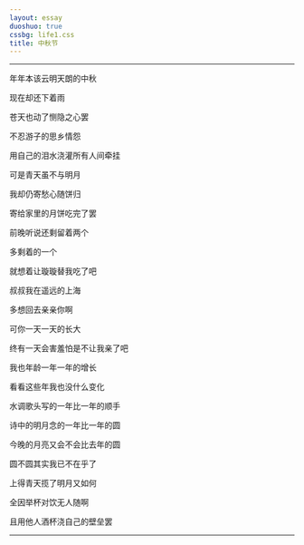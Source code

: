 ```yaml
---
layout: essay
duoshuo: true
cssbg: life1.css
title: 中秋节
---
```


----------

年年本该云明天朗的中秋

现在却还下着雨

苍天也动了恻隐之心罢

不忍游子的思乡情怨

用自己的泪水浇灌所有人间牵挂

可是青天虽不与明月

我却仍寄愁心随饼归

>>


寄给家里的月饼吃完了罢

前晚听说还剩留着两个

多剩着的一个

就想着让璇璇替我吃了吧

叔叔我在遥远的上海

多想回去亲亲你啊

可你一天一天的长大

终有一天会害羞怕是不让我亲了吧


>>


我也年龄一年一年的增长

看看这些年我也没什么变化

水调歌头写的一年比一年的顺手

诗中的明月念的一年比一年的圆

今晚的月亮又会不会比去年的圆

圆不圆其实我已不在乎了

上得青天揽了明月又如何

全因举杯对饮无人随啊

且用他人酒杯浇自己的壁垒罢


---------

